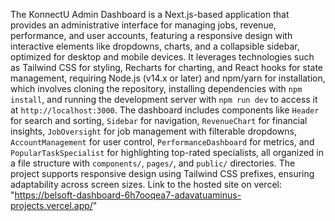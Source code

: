 The KonnectU Admin Dashboard is a Next.js-based application that provides an administrative interface for managing jobs, revenue, performance, and user accounts, featuring a responsive design with interactive elements like dropdowns, charts, and a collapsible sidebar, optimized for desktop and mobile devices. It leverages technologies such as Tailwind CSS for styling, Recharts for charting, and React hooks for state management, requiring Node.js (v14.x or later) and npm/yarn for installation, which involves cloning the repository, installing dependencies with `npm install`, and running the development server with `npm run dev` to access it at `http://localhost:3000`. The dashboard includes components like `Header` for search and sorting, `Sidebar` for navigation, `RevenueChart` for financial insights, `JobOversight` for job management with filterable dropdowns, `AccountManagement` for user control, `PerformanceDashboard` for metrics, and `PopularTaskSpecialist` for highlighting top-rated specialists, all organized in a file structure with `components/`, `pages/`, and `public/` directories. The project supports responsive design using Tailwind CSS prefixes, ensuring adaptability across screen sizes.
Link to the hosted site on vercel: "https://belsoft-dashboard-6h7ooqea7-adavatuaminus-projects.vercel.app/"
